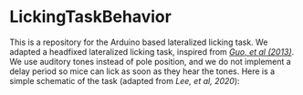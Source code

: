 # LickingTaskBehavior
This is a repository for the Arduino based lateralized licking task. We adapted a headfixed lateralized licking task, inspired from [*Guo, et al (2013)*](http://google.com). We use auditory tones instead of pole position, and we do not implement a delay period so mice can lick as soon as they hear the tones.
Here is a simple schematic of the task (adapted from *Lee, et al, 2020*):



